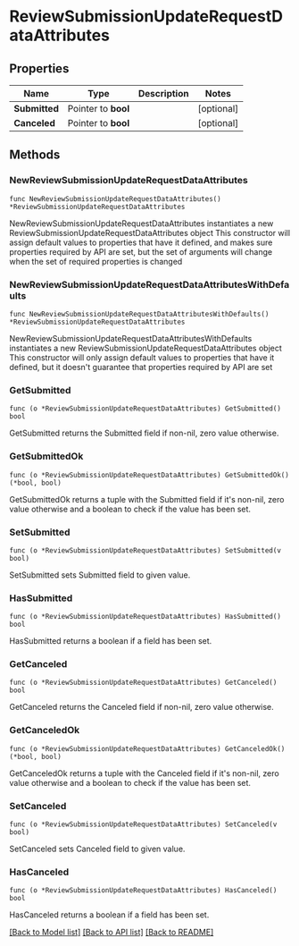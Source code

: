 # ReviewSubmissionUpdateRequestDataAttributes

## Properties

Name | Type | Description | Notes
------------ | ------------- | ------------- | -------------
**Submitted** | Pointer to **bool** |  | [optional] 
**Canceled** | Pointer to **bool** |  | [optional] 

## Methods

### NewReviewSubmissionUpdateRequestDataAttributes

`func NewReviewSubmissionUpdateRequestDataAttributes() *ReviewSubmissionUpdateRequestDataAttributes`

NewReviewSubmissionUpdateRequestDataAttributes instantiates a new ReviewSubmissionUpdateRequestDataAttributes object
This constructor will assign default values to properties that have it defined,
and makes sure properties required by API are set, but the set of arguments
will change when the set of required properties is changed

### NewReviewSubmissionUpdateRequestDataAttributesWithDefaults

`func NewReviewSubmissionUpdateRequestDataAttributesWithDefaults() *ReviewSubmissionUpdateRequestDataAttributes`

NewReviewSubmissionUpdateRequestDataAttributesWithDefaults instantiates a new ReviewSubmissionUpdateRequestDataAttributes object
This constructor will only assign default values to properties that have it defined,
but it doesn't guarantee that properties required by API are set

### GetSubmitted

`func (o *ReviewSubmissionUpdateRequestDataAttributes) GetSubmitted() bool`

GetSubmitted returns the Submitted field if non-nil, zero value otherwise.

### GetSubmittedOk

`func (o *ReviewSubmissionUpdateRequestDataAttributes) GetSubmittedOk() (*bool, bool)`

GetSubmittedOk returns a tuple with the Submitted field if it's non-nil, zero value otherwise
and a boolean to check if the value has been set.

### SetSubmitted

`func (o *ReviewSubmissionUpdateRequestDataAttributes) SetSubmitted(v bool)`

SetSubmitted sets Submitted field to given value.

### HasSubmitted

`func (o *ReviewSubmissionUpdateRequestDataAttributes) HasSubmitted() bool`

HasSubmitted returns a boolean if a field has been set.

### GetCanceled

`func (o *ReviewSubmissionUpdateRequestDataAttributes) GetCanceled() bool`

GetCanceled returns the Canceled field if non-nil, zero value otherwise.

### GetCanceledOk

`func (o *ReviewSubmissionUpdateRequestDataAttributes) GetCanceledOk() (*bool, bool)`

GetCanceledOk returns a tuple with the Canceled field if it's non-nil, zero value otherwise
and a boolean to check if the value has been set.

### SetCanceled

`func (o *ReviewSubmissionUpdateRequestDataAttributes) SetCanceled(v bool)`

SetCanceled sets Canceled field to given value.

### HasCanceled

`func (o *ReviewSubmissionUpdateRequestDataAttributes) HasCanceled() bool`

HasCanceled returns a boolean if a field has been set.


[[Back to Model list]](../README.md#documentation-for-models) [[Back to API list]](../README.md#documentation-for-api-endpoints) [[Back to README]](../README.md)


